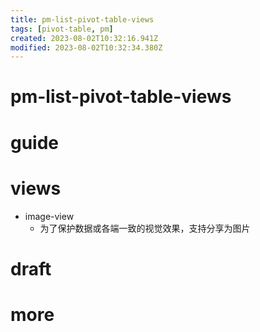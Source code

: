 ```yaml
---
title: pm-list-pivot-table-views
tags: [pivot-table, pm]
created: 2023-08-02T10:32:16.941Z
modified: 2023-08-02T10:32:34.380Z
---
```


# pm-list-pivot-table-views

# guide

# views
- image-view
  - 为了保护数据或各端一致的视觉效果，支持分享为图片
# draft

# more
